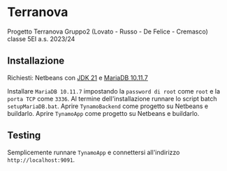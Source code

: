 # Terranova
Progetto Terranova Gruppo2 (Lovato - Russo - De Felice - Cremasco) classe 5EI a.s. 2023/24

## Installazione
Richiesti: Netbeans con [JDK 21](https://download.oracle.com/java/21/latest/jdk-21_windows-x64_bin.zip) e [MariaDB 10.11.7](https://mariadb.org/download/?t=mariadb&p=mariadb&r=10.11.7&os=windows&cpu=x86_64&pkg=msi&m=mva)

Installare ``MariaDB 10.11.7`` impostando la ``password di root`` come ``root`` e la ``porta TCP`` come ``3336``.
Al termine dell'installazione runnare lo script batch ``setupMariaDB.bat``.
Aprire ``TynamoBackend`` come progetto su Netbeans e buildarlo.
Aprire ``TynamoApp`` come progetto su Netbeans e buildarlo.

## Testing
Semplicemente runnare ``TynamoApp`` e connettersi all'indirizzo ``http://localhost:9091``.
